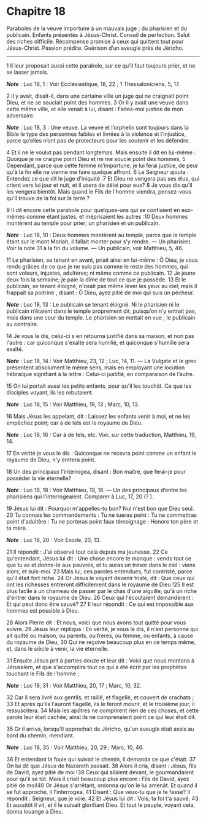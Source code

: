 # Chapitre 18

Paraboles de la veuve importune à un mauvais juge ; du pharisien et du publicain.
Enfants présentés à Jésus-Christ.
Conseil de perfection.
Salut des riches difficile.
Récompense promise à ceux qui quittent tout pour Jésus-Christ.
Passion prédite.
Guérison d’un aveugle près de Jéricho.

***

1 Il leur proposait aussi cette parabole, sur ce qu'il faut toujours prier, et ne se lasser jamais.

***Note*** :  Luc 18, 1 : Voir Ecclésiastique, 18, 22 ; 1 Thessaloniciens, 5, 17.

2 Il y avait, disait-il, dans une certaine ville un juge qui ne craignait point Dieu, et ne se souciait point des hommes. 3 Or il y avait une veuve dans cette même ville, et elle venait à lui, disant : Faites-moi justice de mon adversaire.

***Note*** :  Luc 18, 3 : Une veuve. La veuve et l’orphelin sont toujours dans la Bible le type des personnes faibles et livrées à la violence et l’injustice, parce qu’elles n’ont pas de protecteurs pour les soutenir et les défendre.

4 Et il ne le voulut pas pendant longtemps. Mais ensuite il dit en lui-même : Quoique je ne craigne point Dieu et ne me soucie point des hommes, 5 Cependant, parce que cette femme m'importune, je lui ferai justice, de peur qu'à la fin elle ne vienne me faire quelque affront. 6 Le Seigneur ajouta : Entendez ce que dit le juge d'iniquité :7 Et Dieu ne vengera pas ses élus, qui crient vers lui jour et nuit, et il usera de délai pour eux? 8 Je vous dis qu'il les vengera bientôt. Mais quand le Fils de l'homme viendra, pensez-vous qu'il trouve de la foi sur la terre ?


9 Il dit encore cette parabole pour quelques-uns qui se confiaient en eux-mêmes comme étant justes, et méprisaient les autres :10 Deux hommes montèrent au temple pour prier; un pharisien et un publicain.

***Note*** :  Luc 18, 10 : Deux hommes montèrent au temple, parce que le temple étant sur le mont Moriah, il fallait monter pour s’y rendre. ― Un pharisien. Voir la note 31 à la fin du volume. ― Un publicain, voir Matthieu, 5, 46.

11 Le pharisien, se tenant en avant, priait ainsi en lui-même : Ô Dieu, je vous rends grâces de ce que je ne suis pas comme le reste des hommes, qui sont voleurs, injustes, adultères; ni même comme ce publicain. 12 Je jeune deux fois la semaine; je paie la dîme de tout ce que je possède. 13 Et le publicain, se tenant éloigné, n'osait pas même lever les yeux au ciel; mais il frappait sa poitrine , disant : Ô Dieu, ayez pitié de moi qui suis un pécheur.

***Note*** :  Luc 18, 13 : Le publicain se tenant éloigné. Ni le pharisien ni le publicain n’étaient dans le temple proprement dit, puisqu’on n’y entrait pas, mais dans une cour du temple. Le pharisien se mettait en vue ; le publicain au contraire.

14 Je vous le dis, celui-ci s en retourna justifié dans sa maison, et non pas l'autre : car quiconque s'exalte sera humilié, et quiconque s'humilie sera exalté.

***Note*** :  Luc 18, 14 : Voir Matthieu, 23, 12 ; Luc, 14, 11. ― La Vulgate et le grec présentent absolument le même sens, mais en employant une locution hébraïque signifiant à la lettre : Celui-ci justifié, en comparaison de l’autre.


15 On lui portait aussi les petits enfants, pour qu'il les touchât. Ce que les disciples voyant, ils les rebutaient.

***Note*** :  Luc 18, 15 : Voir Matthieu, 19, 13 ; Marc, 10, 13.

16 Mais Jésus les appelant, dit : Laissez les enfants venir à moi, et ne les empêchez point; car à de tels est le royaume de Dieu.

***Note*** :  Luc 18, 16 : Car à de tels, etc. Voir, sur cette traduction, Matthieu, 19, 14.

17 En vérité je vous le dis : Quiconque ne recevra point comme un enfant le royaume de Dieu, n'y entrera point.


18 Un des principaux l'interrogea, disant : Bon maître, que ferai-je pour posséder la vie éternelle?

***Note*** :  Luc 18, 18 : Voir Matthieu, 19, 16. ― Un des principaux d’entre les pharisiens qui l’interrogeaient. Comparer à Luc, 17, 20 (? ).

19 Jésus lui dit : Pourquoi m'appelles-tu bon? Nul n'est bon que Dieu seul. 20 Tu connais les commandements : Tu ne tueras point : Tu ne commettras point d'adultère : Tu ne porteras point faux témoignage : Honore ton père et ta mère.

***Note*** :  Luc 18, 20 : Voir Exode, 20, 13.

21 Il répondit : J'ai observé tout cela depuis ma jeunesse. 22 Ce qu'entendant, Jésus lui dit : Une chose encore te manque : vends tout ce que tu as et donne-le aux pauvres, et tu auras un trésor dans le ciel : viens alors, et suis-moi. 23 Mais lui, ces paroles entendues, fut contristé, parce qu'il était fort riche. 24 Or Jésus le voyant devenir triste, dit : Que ceux qui ont les richesses entreront difficilement dans le royaume de Dieu !25 Il est plus facile à un chameau de passer par le chas d'une aiguille, qu'à un riche d'entrer dans le royaume de Dieu. 26 Ceux qui l'écoutaient demandèrent : Et qui peut donc être sauvé? 27 Il leur répondit : Ce qui est impossible aux hommes est possible à Dieu.


28 Alors Pierre dit : Et nous, voici que nous avons tout quitté pour vous suivre. 29 Jésus leur répliqua : En vérité, je vous le dis, il n'est personne qui ait quitté ou maison, ou parents, ou frères, ou femme, ou enfants, à cause du royaume de Dieu, 30 Qui ne reçoive beaucoup plus en ce temps même, et, dans le siècle à venir, la vie éternelle.


31 Ensuite Jésus prit à parties douze et leur dit : Voici que nous montons à Jérusalem, et que s'accomplira tout ce qui a été écrit par les prophètes touchant le Fils de l'homme ;

***Note*** :  Luc 18, 31 : Voir Matthieu, 20, 17 ; Marc, 10, 32.

32 Car il sera livré aux gentils, et raillé, et flagellé, et couvert de crachats ; 33 Et après qu'ils l'auront flagellé, ils le feront mourir, et le troisième jour, il ressuscitera. 34 Mais les apôtres ne comprirent rien de ces choses, et cette parole leur était cachée; ainsi ils ne comprenaient point ce qui leur était dit.


35 Or il arriva, lorsqu'il approchait de Jéricho, qu'un aveugle était assis au bord du chemin, mendiant.

***Note*** :  Luc 18, 35 : Voir Matthieu, 20, 29 ; Marc, 10, 46.

36 Et entendant la foule qui suivait le chemin, il demanda ce que c'était. 37 On lui dit que Jésus de Nazareth passait. 38 Alors il cria, disant : Jésus, fils de David, ayez pitié de moi !39 Ceux qui allaient devant, le gourmandaient pour qu'il se tût. Mais il criait beaucoup plus encore : Fils de David, ayez pitié de moi!40 Or Jésus s'arrêtant, ordonna qu'on le lui amenât. Et quand il se fut approché, il l'interrogea, 41 Disant : Que veux-tu que je te fasse? Il répondit : Seigneur, que je voie. 42 Et Jésus lui dit : Vois; ta foi t'a sauvé. 43 Et aussitôt il vit, et il le suivait glorifiant Dieu. Et tout le peuple, voyant cela, donna louange à Dieu.

